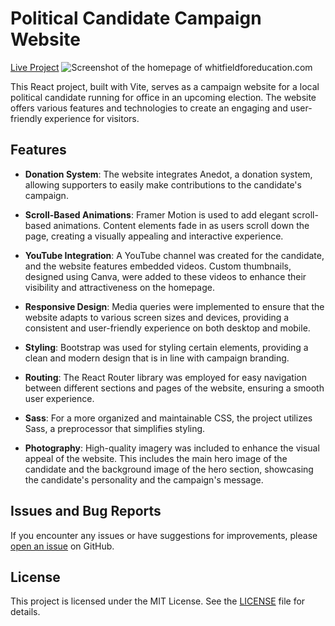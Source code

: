 # Political Candidate Campaign Website
[Live Project](https://whitfieldforeducation.com)
![Screenshot of the homepage of whitfieldforeducation.com](https://krishvattum.com/static/media/chuckSiteScreenshot.097740f71f7d825d7786.png)

This React project, built with Vite, serves as a campaign website for a local political candidate running for office in an upcoming election. The website offers various features and technologies to create an engaging and user-friendly experience for visitors.

## Features

- **Donation System**: The website integrates Anedot, a donation system, allowing supporters to easily make contributions to the candidate's campaign.

- **Scroll-Based Animations**: Framer Motion is used to add elegant scroll-based animations. Content elements fade in as users scroll down the page, creating a visually appealing and interactive experience.

- **YouTube Integration**: A YouTube channel was created for the candidate, and the website features embedded videos. Custom thumbnails, designed using Canva, were added to these videos to enhance their visibility and attractiveness on the homepage.

- **Responsive Design**: Media queries were implemented to ensure that the website adapts to various screen sizes and devices, providing a consistent and user-friendly experience on both desktop and mobile.

- **Styling**: Bootstrap was used for styling certain elements, providing a clean and modern design that is in line with campaign branding.

- **Routing**: The React Router library was employed for easy navigation between different sections and pages of the website, ensuring a smooth user experience.

- **Sass**: For a more organized and maintainable CSS, the project utilizes Sass, a preprocessor that simplifies styling.

- **Photography**: High-quality imagery was included to enhance the visual appeal of the website. This includes the main hero image of the candidate and the background image of the hero section, showcasing the candidate's personality and the campaign's message.

## Issues and Bug Reports

If you encounter any issues or have suggestions for improvements, please [open an issue](https://github.com/your-repo-url/issues) on GitHub.

## License

This project is licensed under the MIT License. See the [LICENSE](LICENSE) file for details.
